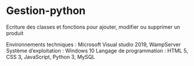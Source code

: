 # Gestion-python
Ecriture des classes et fonctions pour ajouter, modifier ou supprimer un produit

Environnements techniques : Microsoft Visual studio 2019, 
WampServer Système d’exploitation : Windows 10 
Langage de programmation : HTML 5, CSS 3, JavaScript, Python 3, MySQL
